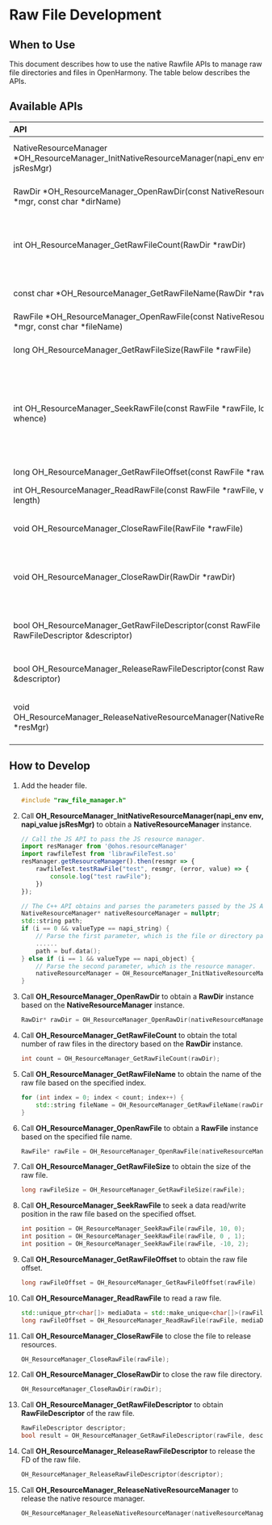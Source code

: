 # Raw File Development

 

## When to Use

This document describes how to use the native Rawfile APIs to manage raw file directories and files in OpenHarmony. The table below describes the APIs.

## Available APIs

| API                                                      | Description                                    |
| :----------------------------------------------------------- | :--------------------------------------- |
| NativeResourceManager *OH_ResourceManager_InitNativeResourceManager(napi_env env, napi_value jsResMgr) | Initializes the native resource manager.         |
| RawDir *OH_ResourceManager_OpenRawDir(const NativeResourceManager *mgr, const char *dirName) | Opens a raw file directory.                   |
| int OH_ResourceManager_GetRawFileCount(RawDir *rawDir)       | Obtains the number of raw files in the specified directory.|
| const char *OH_ResourceManager_GetRawFileName(RawDir *rawDir, int index) | Obtains the name of a raw file.                       |
| RawFile *OH_ResourceManager_OpenRawFile(const NativeResourceManager *mgr, const char *fileName) | Opens a raw file.                   |
| long OH_ResourceManager_GetRawFileSize(RawFile *rawFile)     | Obtains the size of a raw file.                   |
| int OH_ResourceManager_SeekRawFile(const RawFile *rawFile, long offset, int whence) | Seeks a data read/write position in a raw file based on the specified offset.                   |
| long OH_ResourceManager_GetRawFileOffset(const RawFile *rawFile) | Obtains the offset.                     |
| int OH_ResourceManager_ReadRawFile(const RawFile *rawFile, void *buf, size_t length) | Reads a raw file.                   |
| void OH_ResourceManager_CloseRawFile(RawFile *rawFile)       | Closes a raw file to release resources.               |
| void OH_ResourceManager_CloseRawDir(RawDir *rawDir)          | Closes a raw file directory to release resources.               |
| bool OH_ResourceManager_GetRawFileDescriptor(const RawFile *rawFile, RawFileDescriptor &descriptor) | Obtains the file description (FD) of a raw file.                       |
| bool OH_ResourceManager_ReleaseRawFileDescriptor(const RawFileDescriptor &descriptor) | Releases the FD of a raw file.                       |
| void OH_ResourceManager_ReleaseNativeResourceManager(NativeResourceManager *resMgr) | Releases native resource manager resources.   |

## How to Develop

1. Add the header file.

    ```c++
    #include "raw_file_manager.h"
    ```
    
    

2. Call **OH_ResourceManager_InitNativeResourceManager(napi_env env, napi_value jsResMgr)** to obtain a **NativeResourceManager** instance.

    ```js
    // Call the JS API to pass the JS resource manager.
    import resManager from '@ohos.resourceManager'
    import rawfileTest from 'librawFileTest.so'
    resManager.getResourceManager().then(resmgr => {
        rawfileTest.testRawFile("test", resmgr, (error, value) => {
            console.log("test rawFile");
        })
    });
    ```

    ```c++
    // The C++ API obtains and parses the parameters passed by the JS API.
    NativeResourceManager* nativeResourceManager = nullptr;
    std::string path;
    if (i == 0 && valueType == napi_string) {
        // Parse the first parameter, which is the file or directory path relative to the raw file directory.
        ......
        path = buf.data();
    } else if (i == 1 && valueType == napi_object) {
        // Parse the second parameter, which is the resource manager.
        nativeResourceManager = OH_ResourceManager_InitNativeResourceManager(env, argv[i]);
    }
    ```

    

3. Call **OH_ResourceManager_OpenRawDir** to obtain a **RawDir** instance based on the **NativeResourceManager** instance.

    ```c++
    RawDir* rawDir = OH_ResourceManager_OpenRawDir(nativeResourceManager, path.c_str());
    ```
    
    
    
4. Call **OH_ResourceManager_GetRawFileCount** to obtain the total number of raw files in the directory based on the **RawDir** instance.

    ```c++
    int count = OH_ResourceManager_GetRawFileCount(rawDir);
    ```
    
    
    
5. Call **OH_ResourceManager_GetRawFileName** to obtain the name of the raw file based on the specified index.

    ```c++
    for (int index = 0; index < count; index++) {
        std::string fileName = OH_ResourceManager_GetRawFileName(rawDir, index);
    }
    ```

    

6. Call **OH_ResourceManager_OpenRawFile** to obtain a **RawFile** instance based on the specified file name.

    ```c++
    RawFile* rawFile = OH_ResourceManager_OpenRawFile(nativeResourceManager, fileName.c_str());
    ```
    
    
    
7. Call **OH_ResourceManager_GetRawFileSize** to obtain the size of the raw file.

    ```c++
    long rawFileSize = OH_ResourceManager_GetRawFileSize(rawFile);
    ```
    
    

8. Call **OH_ResourceManager_SeekRawFile** to seek a data read/write position in the raw file based on the specified offset.

    ```c++
    int position = OH_ResourceManager_SeekRawFile(rawFile, 10, 0);
    int position = OH_ResourceManager_SeekRawFile(rawFile, 0 , 1);
    int position = OH_ResourceManager_SeekRawFile(rawFile, -10, 2);
    ```
    
    

9. Call **OH_ResourceManager_GetRawFileOffset** to obtain the raw file offset.

    ```c++
    long rawFileOffset = OH_ResourceManager_GetRawFileOffset(rawFile)
    ```
    
    

10. Call **OH_ResourceManager_ReadRawFile** to read a raw file.

    ```c++
    std::unique_ptr<char[]> mediaData = std::make_unique<char[]>(rawFileSize);
    long rawFileOffset = OH_ResourceManager_ReadRawFile(rawFile, mediaData.get(), rawFileSize);
    ```

    

11. Call **OH_ResourceManager_CloseRawFile** to close the file to release resources.

    ```c++
    OH_ResourceManager_CloseRawFile(rawFile);
    ```
    
    

12. Call **OH_ResourceManager_CloseRawDir** to close the raw file directory.

    ```c++
    OH_ResourceManager_CloseRawDir(rawDir);
    ```
    
    

13. Call **OH_ResourceManager_GetRawFileDescriptor** to obtain **RawFileDescriptor** of the raw file.

    ```c++
    RawFileDescriptor descriptor;
    bool result = OH_ResourceManager_GetRawFileDescriptor(rawFile, descriptor);
    ```

    

14. Call **OH_ResourceManager_ReleaseRawFileDescriptor** to release the FD of the raw file.

    ```c++
    OH_ResourceManager_ReleaseRawFileDescriptor(descriptor);
    ```



15. Call **OH_ResourceManager_ReleaseNativeResourceManager** to release the native resource manager.

    ```c++
    OH_ResourceManager_ReleaseNativeResourceManager(nativeResourceManager);
    ```
